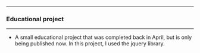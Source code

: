 ----
### Educational project
----
- A small educational project that was completed back in April, but is only being published now. In this project, I used the jquery library.